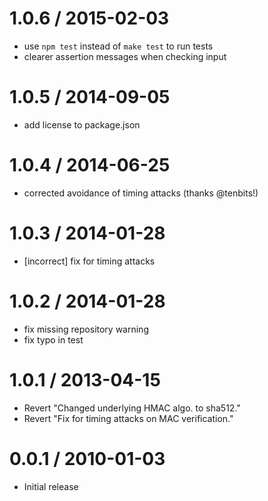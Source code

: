 1.0.6 / 2015-02-03
==================

* use `npm test` instead of `make test` to run tests
* clearer assertion messages when checking input

1.0.5 / 2014-09-05
==================

* add license to package.json

1.0.4 / 2014-06-25
==================

* corrected avoidance of timing attacks (thanks @tenbits!)

1.0.3 / 2014-01-28
==================

* [incorrect] fix for timing attacks

1.0.2 / 2014-01-28
==================

* fix missing repository warning
* fix typo in test

1.0.1 / 2013-04-15
==================

* Revert "Changed underlying HMAC algo. to sha512."
* Revert "Fix for timing attacks on MAC verification."

0.0.1 / 2010-01-03
==================

* Initial release
